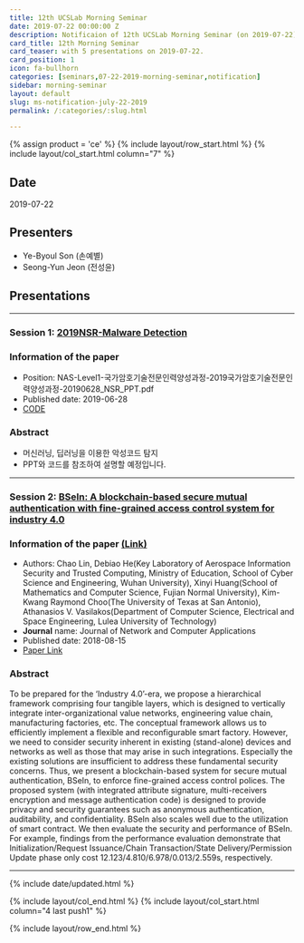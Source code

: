 ```yaml
---
title: 12th UCSLab Morning Seminar
date: 2019-07-22 00:00:00 Z
description: Notificaion of 12th UCSLab Morning Seminar (on 2019-07-22)
card_title: 12th Morning Seminar
card_teaser: with 5 presentations on 2019-07-22.
card_position: 1
icon: fa-bullhorn
categories: [seminars,07-22-2019-morning-seminar,notification]
sidebar: morning-seminar
layout: default
slug: ms-notification-july-22-2019
permalink: /:categories/:slug.html

---
```


{% assign product = 'ce' %}
{% include layout/row_start.html %}
{% include layout/col_start.html column="7" %}

## Date
2019-07-22

## Presenters
+ Ye-Byoul Son (손예별)
+ Seong-Yun Jeon (전성윤)

## Presentations

---

### Session 1: [2019NSR-Malware Detection](https://inhaucs.github.io/seminars/07-22-2019-morning-seminar/presentation/ms-presentation-hy-july-22-2019.html)

### Information of the paper
+ Position: NAS-Level1-국가암호기술전문인력양성과정-2019국가암호기술전문인력양성과정-20190628_NSR_PPT.pdf
+ Published date: 2019-06-28
+ [CODE](http://165.246.44.144:8888/tree/byoul/6.June)


### Abstract
+ 머신러닝, 딥러닝을 이용한 악성코드 탐지
+ PPT와 코드를 참조하여 설명할 예정입니다.


---


### Session 2: [BSeIn: A blockchain-based secure mutual authentication with fine-grained access control system for industry 4.0](https://inhaucs.github.io/seminars/07-22-2019-morning-seminar/presentation/ms-presentation-sy-july-22-2019.html)

### Information of the paper [(Link)](https://www.sciencedirect.com/science/article/pii/S1084804518301619)

- Authors: Chao Lin, Debiao He(Key Laboratory of Aerospace Information Security and Trusted Computing, Ministry of Education, School of Cyber Science and Engineering, Wuhan University), Xinyi Huang(School of Mathematics and Computer Science, Fujian Normal University), Kim-Kwang Raymond Choo(The University of Texas at San Antonio), Athanasios V. Vasilakos(Department of Computer Science, Electrical and Space Engineering, Lulea University of Technology)
- **Journal** name: Journal of Network and Computer Applications
- Published date: 2018-08-15
- [Paper Link](https://www.sciencedirect.com/science/article/pii/S1084804518301619)

### Abstract

To be prepared for the ‘Industry 4.0’-era, we propose a hierarchical framework comprising four tangible layers, which is designed to vertically integrate inter-organizational value networks, engineering value chain, manufacturing factories, etc. The conceptual framework allows us to efficiently implement a flexible and reconfigurable smart factory. However, we need to consider security inherent in existing (stand-alone) devices and networks as well as those that may arise in such integrations. Especially the existing solutions are insufficient to address these fundamental security concerns. Thus, we present a blockchain-based system for secure mutual authentication, BSeIn, to enforce fine-grained access control polices. The proposed system (with integrated attribute signature, multi-receivers encryption and message authentication code) is designed to provide privacy and security guarantees such as anonymous authentication, auditability, and confidentiality. BSeIn also scales well due to the utilization of smart contract. We then evaluate the security and performance of BSeIn. For example, findings from the performance evaluation demonstrate that Initialization/Request Issuance/Chain Transaction/State Delivery/Permission Update phase only cost 12.123/4.810/6.978/0.013/2.559s, respectively.


---


{% include date/updated.html %}

{% include layout/col_end.html %}
{% include layout/col_start.html column="4 last push1" %}

{% include layout/row_end.html %}
